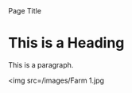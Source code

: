 <html>
<head>Page Title</head>
<body>

<h1>This is a Heading</h1>
<p>This is a paragraph.</p>
 
<img src=/images/Farm 1.jpg</a> 
</body>
</html> 

